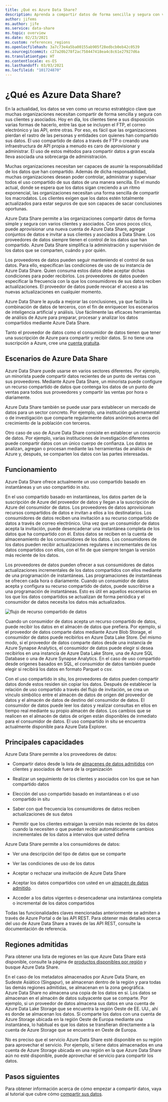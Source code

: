 ```yaml
---
title: ¿Qué es Azure Data Share?
description: Aprenda a compartir datos de forma sencilla y segura con varios clientes y asociados mediante Azure Data Share.
author: jifems
ms.author: jife
ms.service: data-share
ms.topic: overview
ms.date: 02/23/2021
ms.custom: references_regions
ms.openlocfilehash: 3a7c73e4a5ba00155ab905f28edbcb0eb42c0539
ms.sourcegitcommit: c27a20b278f2ac758447418ea4c8c61e27927d6a
ms.translationtype: HT
ms.contentlocale: es-ES
ms.lasthandoff: 03/03/2021
ms.locfileid: "101724870"
---
```

# <a name="what-is-azure-data-share"></a>¿Qué es Azure Data Share?

En la actualidad, los datos se ven como un recurso estratégico clave que muchas organizaciones necesitan compartir de forma sencilla y segura con sus clientes y asociados. Hoy en día, los clientes tiene a sus disposición varias formas de hacerlo, entre las que se incluyen el FTP, el correo electrónico y las API, entre otras. Por eso, es fácil que las organizaciones pierdan el rastro de las personas y entidades con quienes han compartido sus datos. El uso compartido de datos a través de FTP o creando una infraestructura de API propia a menudo es caro de aprovisionar y administrar. El uso de estos métodos para compartir datos a gran escala lleva asociada una sobrecarga de administración. 

Muchas organizaciones necesitan ser capaces de asumir la responsabilidad de los datos que han compartido. Además de dicha responsabilidad, muchas organizaciones desean poder controlar, administrar y supervisar todos el uso compartido de sus datos de una manera sencilla. En el mundo actual, donde se espera que los datos sigan creciendo a un ritmo exponencial, las organizaciones necesitan una forma sencilla de compartir los macrodatos. Los clientes exigen que los datos estén totalmente actualizados para estar seguros de que son capaces de sacar conclusiones oportunas.

Azure Data Share permite a las organizaciones compartir datos de forma simple y segura con varios clientes y asociados. Con unos pocos clics, puede aprovisionar una nueva cuenta de Azure Data Share, agregar conjuntos de datos e invitar a sus clientes y asociados a Data Share. Los proveedores de datos siempre tienen el control de los datos que han compartido. Azure Data Share simplifica la administración y supervisión de los datos que se comparten, cuándo y por quién. 

Los proveedores de datos pueden seguir manteniendo el control de sus datos. Para ello, especifican las condiciones de uso de su instancia de Azure Data Share. Quien consuma estos datos debe aceptar dichas condiciones para poder recibirlos. Los proveedores de datos pueden especificar la frecuencia con la que los consumidores de sus datos reciben actualizaciones. El proveedor de datos puede revocar el acceso a las nuevas actualizaciones en cualquier momento. 

Azure Data Share le ayuda a mejorar las conclusiones, ya que facilita la combinación de datos de terceros, con el fin de enriquecer los escenarios de inteligencia artificial y análisis. Use fácilmente las eficaces herramientas de análisis de Azure para preparar, procesar y analizar los datos compartidos mediante Azure Data Share. 

Tanto el proveedor de datos como el consumidor de datos tienen que tener una suscripción de Azure para compartir y recibir datos. Si no tiene una suscripción a Azure, cree una [cuenta gratuita](https://azure.microsoft.com/free/).

## <a name="scenarios-for-azure-data-share"></a>Escenarios de Azure Data Share

Azure Data Share puede usarse en varios sectores diferentes. Por ejemplo, un minorista puede compartir datos recientes de un punto de ventas con sus proveedores. Mediante Azure Data Share, un minorista puede configure un recurso compartido de datos que contenga los datos de un punto de ventas para todos sus proveedores y compartir las ventas por hora o diariamente. 

Azure Data Share también se puede usar para establecer un mercado de datos para un sector concreto. Por ejemplo, una institución gubernamental o de investigación que comparte regularmente datos anónimos acerca del crecimiento de la población con terceros. 

Otro caso de uso de Azure Data Share consiste en establecer un consorcio de datos. Por ejemplo, varias instituciones de investigación diferentes puede compartir datos con un único cuerpo de confianza. Los datos se analizan, agregan o procesan mediante las herramientas de análisis de Azure y, después, se comparten los datos con las partes interesadas. 

## <a name="how-it-works"></a>Funcionamiento

Azure Data Share ofrece actualmente un uso compartido basado en instantáneas y un uso compartido in situ. 

En el uso compartido basado en instantáneas, los datos parten de la suscripción de Azure del proveedor de datos y llegan a la suscripción de Azure del consumidor de datos. Los proveedores de datos aprovisionan recursos compartidos de datos e invitan a ellos a los destinatarios. Los consumidores de datos reciben una invitación a su recurso compartido de datos a través de correo electrónico. Una vez que un consumidor de datos acepta la invitación, puede desencadenar una instantánea completa de los datos que ha compartido con él. Estos datos se reciben en la cuenta de almacenamiento de los consumidores de los datos. Los consumidores de los datos pueden recibir actualizaciones regulares e incrementales de los datos compartidos con ellos, con el fin de que siempre tengan la versión más reciente de los datos. 

Los proveedores de datos pueden ofrecer a sus consumidores de datos actualizaciones incrementales de los datos compartidos con ellos mediante de una programación de instantáneas. Las programaciones de instantáneas se ofrecen cada hora o diariamente. Cuando un consumidor de datos acepta y configura su recurso compartido de datos, puede suscribirse a una programación de instantáneas. Esto es útil en aquellos escenarios en los que los datos compartidos se actualizan de forma periódica y el consumidor de datos necesita los datos más actualizados. 

![flujo de recurso compartido de datos](media/data-share-flow.png)

Cuando un consumidor de datos acepta un recurso compartido de datos, puede recibir los datos en el almacén de datos que prefiera. Por ejemplo, si el proveedor de datos comparte datos mediante Azure Blob Storage, el consumidor de datos puede recibirlos en Azure Data Lake Store. Del mismo modo, si el proveedor de datos comparte datos desde una instancia de Azure Synapse Analytics, el consumidor de datos puede elegir si desea recibirlos en una instancia de Azure Data Lake Store, una de Azure SQL Database o una de Azure Synapse Analytics. En el caso de uso compartido desde orígenes basados en SQL, el consumidor de datos también puede elegir si recibirá los datos en formato Parquet o csv. 

Con el uso compartido in situ, los proveedores de datos pueden compartir datos donde estos residen sin copiar los datos. Después de establecer la relación de uso compartido a través del flujo de invitación, se crea un vínculo simbólico entre el almacén de datos de origen del proveedor de datos y el almacén de datos de destino del consumidor de datos. El consumidor de datos puede leer los datos y realizar consultas en ellos en tiempo real mediante su propio almacén de datos. Los cambios que se realicen en el almacén de datos de origen están disponibles de inmediato para el consumidor de datos. El uso compartido in situ se encuentra actualmente disponible para Azure Data Explorer.

## <a name="key-capabilities"></a>Principales capacidades

Azure Data Share permite a los proveedores de datos:

* Compartir datos desde la lista de [almacenes de datos admitidos](supported-data-stores.md) con clientes y asociados de fuera de la organización

* Realizar un seguimiento de los clientes y asociados con los que se han compartido datos

* Elección del uso compartido basado en instantáneas o el uso compartido in situ

* Saber con qué frecuencia los consumidores de datos reciben actualizaciones de sus datos

* Permitir que los clientes extraigan la versión más reciente de los datos cuando la necesiten o que puedan recibir automáticamente cambios incrementales de los datos a intervalos que usted defina

Azure Data Share permite a los consumidores de datos: 

* Ver una descripción del tipo de datos que se comparte

* Ver las condiciones de uso de los datos

* Aceptar o rechazar una invitación de Azure Data Share

* Aceptar los datos compartidos con usted en un [almacén de datos admitido](supported-data-stores.md).

* Acceder a los datos vigentes o desencadenar una instantánea completa o incremental de los datos compartidos

Todas las funcionalidades claves mencionadas anteriormente se admiten a través de Azure Portal o de las API REST. Para obtener más detalles acerca del uso de Azure Data Share a través de las API REST, consulte la documentación de referencia. 

## <a name="supported-regions"></a>Regiones admitidas

Para obtener una lista de regiones en las que Azure Data Share está disponible, consulte la página de [productos disponibles por región](https://azure.microsoft.com/global-infrastructure/services/?products=data-share) y busque Azure Data Share. 

En el caso de los metadatos almacenados por Azure Data Share, en Sudeste Asiático (Singapur), se almacenan dentro de la región y para todas las demás regiones admitidas, se almacenan en la zona geográfica. Azure Data Share no almacena una copia de los datos en sí. Los datos se almacenan en el almacén de datos subyacente que se comparte. Por ejemplo, si un proveedor de datos almacena sus datos en una cuenta de Azure Data Lake Storage que se encuentra la región Oeste de EE. UU., ahí es donde se almacenan los datos. Si comparte los datos con una cuenta de Azure Storage ubicada en la región Oeste de Europa mediante una instantánea, lo habitual es que los datos se transfieran directamente a la cuenta de Azure Storage que se encuentra en Oeste de Europa. 

No es preciso que el servicio Azure Data Share esté disponible en su región para aprovechar el servicio. Por ejemplo, si tiene datos almacenados en una cuenta de Azure Storage ubicada en una región en la que Azure Data Share aún no esté disponible, puede aprovechar el servicio para compartir los datos. 

## <a name="next-steps"></a>Pasos siguientes

Para obtener información acerca de cómo empezar a compartir datos, vaya al tutorial que cubre cómo [compartir sus datos](share-your-data.md).
